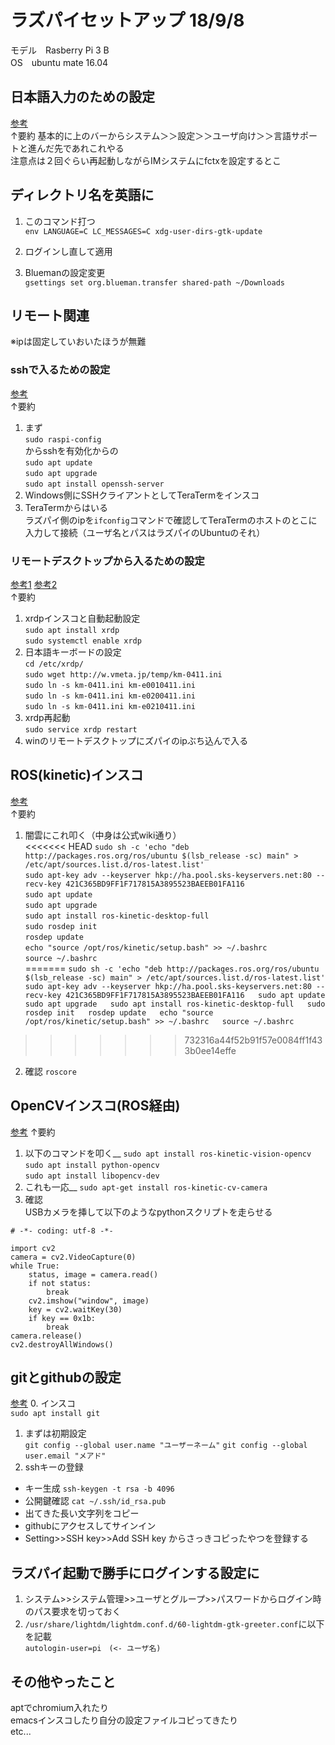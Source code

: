 # ラズパイセットアップ 18/9/8
  
  モデル　Rasberry Pi 3 B  
  OS　ubuntu mate 16.04  

## 日本語入力のための設定
[参考](https://deviceplus.jp/hobby/raspberrypi_entry_049/)  
↑要約
基本的に上のバーからシステム＞＞設定＞＞ユーザ向け＞＞言語サポートと進んだ先であれこれやる  
注意点は２回ぐらい再起動しながらIMシステムにfctxを設定するとこ  
## ディレクトリ名を英語に  
1. このコマンド打つ  
`env LANGUAGE=C LC_MESSAGES=C xdg-user-dirs-gtk-update`

2. ログインし直して適用

3. Bluemanの設定変更  
`gsettings set org.blueman.transfer shared-path ~/Downloads`

## リモート関連
※ipは固定していおいたほうが無難  
### sshで入るための設定
[参考](https://s2jp.com/2014/01/raspberry-pi-ssh/)  
↑要約  
1. まず  
`sudo raspi-config`  
からsshを有効化からの  
`sudo apt update`  
`sudo apt upgrade`  
`sudo apt install openssh-server`  
2. Windows側にSSHクライアントとしてTeraTermをインスコ  
3. TeraTermからはいる  
ラズパイ側のipを`ifconfig`コマンドで確認してTeraTermのホストのとこに入力して接続（ユーザ名とパスはラズパイのUbuntuのそれ）  
### リモートデスクトップから入るための設定
[参考1](https://qiita.com/sasayabaku/items/ff96f700d2b65fdf085e)
[参考2](https://qiita.com/t114/items/bfac508504b9a6b7570d)  
↑要約  
1. xrdpインスコと自動起動設定  
`sudo apt install xrdp`  
`sudo systemctl enable xrdp`  
2. 日本語キーボードの設定  
`cd /etc/xrdp/`  
`sudo wget http://w.vmeta.jp/temp/km-0411.ini`  
`sudo ln -s km-0411.ini km-e0010411.ini`  
`sudo ln -s km-0411.ini km-e0200411.ini`  
`sudo ln -s km-0411.ini km-e0210411.ini`  
3. xrdp再起動  
`sudo service xrdp restart`  
4. winのリモートデスクトップにズパイのipぶち込んで入る  

## ROS(kinetic)インスコ
[参考](http://ai-coordinator.jp/ubuntu-mate-ros)  
↑要約  
1. 闇雲にこれ叩く（中身は公式wiki通り）  
<<<<<<< HEAD
`sudo sh -c 'echo "deb http://packages.ros.org/ros/ubuntu $(lsb_release -sc) main" > /etc/apt/sources.list.d/ros-latest.list'`  
`sudo apt-key adv --keyserver hkp://ha.pool.sks-keyservers.net:80 --recv-key 421C365BD9FF1F717815A3895523BAEEB01FA116`  
`sudo apt update`  
`sudo apt upgrade`  
`sudo apt install ros-kinetic-desktop-full`  
`sudo rosdep init`  
`rosdep update`  
`echo "source /opt/ros/kinetic/setup.bash" >> ~/.bashrc`  
`source ~/.bashrc`  
=======
`sudo sh -c 'echo "deb http://packages.ros.org/ros/ubuntu $(lsb_release -sc) main" > /etc/apt/sources.list.d/ros-latest.list'  
sudo apt-key adv --keyserver hkp://ha.pool.sks-keyservers.net:80 --recv-key 421C365BD9FF1F717815A3895523BAEEB01FA116  
sudo apt update  
sudo apt upgrade  
sudo apt install ros-kinetic-desktop-full  
sudo rosdep init  
rosdep update  
echo "source /opt/ros/kinetic/setup.bash" >> ~/.bashrc  
source ~/.bashrc`  
>>>>>>> 732316a44f52b91f57e0084ff1f433b0ee14effe
2. 確認
`roscore`
## OpenCVインスコ(ROS経由)
[参考](https://gbiggs.github.io/ros_moveit_rsj_tutorial/image_processing_and_opencv.html)
↑要約  
1. 以下のコマンドを叩く__
`sudo apt install ros-kinetic-vision-opencv`  
`sudo apt install python-opencv  `  
`sudo apt install libopencv-dev`  
2. これも一応__
`sudo apt-get install ros-kinetic-cv-camera`  
3. 確認  
USBカメラを挿して以下のようなpythonスクリプトを走らせる  
```#!/usr/bin/env python3  
# -*- coding: utf-8 -*-  
  
import cv2  
camera = cv2.VideoCapture(0)  
while True:  
    status, image = camera.read()  
    if not status:  
        break  
    cv2.imshow("window", image)  
    key = cv2.waitKey(30)  
    if key == 0x1b:  
        break  
camera.release()  
cv2.destroyAllWindows()
```

## gitとgithubの設定
[参考](https://qiita.com/0ta2/items/25c27d447378b13a1ac3)
0. インスコ  
`sudo apt install git`  
1. まずは初期設定  
`git config --global user.name "ユーザーネーム"`
`git config --global user.email "メアド"`  
2. sshキーの登録  
- キー生成
`ssh-keygen -t rsa -b 4096`  
- 公開鍵確認
`cat ~/.ssh/id_rsa.pub`  
- 出てきた長い文字列をコピー  
- githubにアクセスしてサインイン
- Setting>>SSH key>>Add SSH key からさっきコピったやつを登録する

## ラズパイ起動で勝手にログインする設定に
1. システム>>システム管理>>ユーザとグループ>>パスワードからログイン時のパス要求を切っておく  
2. `/usr/share/lightdm/lightdm.conf.d/60-lightdm-gtk-greeter.conf`に以下を記載  
`autologin-user=pi　(<- ユーザ名)`  
## その他やったこと
aptでchromium入れたり  
emacsインスコしたり自分の設定ファイルコピってきたり  
etc...
